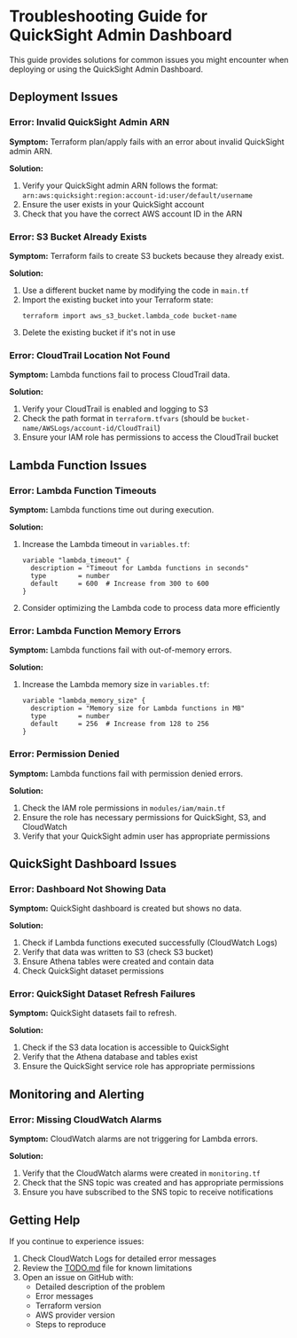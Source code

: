 # Troubleshooting Guide for QuickSight Admin Dashboard

This guide provides solutions for common issues you might encounter when deploying or using the QuickSight Admin Dashboard.

## Deployment Issues

### Error: Invalid QuickSight Admin ARN

**Symptom:** Terraform plan/apply fails with an error about invalid QuickSight admin ARN.

**Solution:**
1. Verify your QuickSight admin ARN follows the format: `arn:aws:quicksight:region:account-id:user/default/username`
2. Ensure the user exists in your QuickSight account
3. Check that you have the correct AWS account ID in the ARN

### Error: S3 Bucket Already Exists

**Symptom:** Terraform fails to create S3 buckets because they already exist.

**Solution:**
1. Use a different bucket name by modifying the code in `main.tf`
2. Import the existing bucket into your Terraform state:
   ```
   terraform import aws_s3_bucket.lambda_code bucket-name
   ```
3. Delete the existing bucket if it's not in use

### Error: CloudTrail Location Not Found

**Symptom:** Lambda functions fail to process CloudTrail data.

**Solution:**
1. Verify your CloudTrail is enabled and logging to S3
2. Check the path format in `terraform.tfvars` (should be `bucket-name/AWSLogs/account-id/CloudTrail`)
3. Ensure your IAM role has permissions to access the CloudTrail bucket

## Lambda Function Issues

### Error: Lambda Function Timeouts

**Symptom:** Lambda functions time out during execution.

**Solution:**
1. Increase the Lambda timeout in `variables.tf`:
   ```hcl
   variable "lambda_timeout" {
     description = "Timeout for Lambda functions in seconds"
     type        = number
     default     = 600  # Increase from 300 to 600
   }
   ```
2. Consider optimizing the Lambda code to process data more efficiently

### Error: Lambda Function Memory Errors

**Symptom:** Lambda functions fail with out-of-memory errors.

**Solution:**
1. Increase the Lambda memory size in `variables.tf`:
   ```hcl
   variable "lambda_memory_size" {
     description = "Memory size for Lambda functions in MB"
     type        = number
     default     = 256  # Increase from 128 to 256
   }
   ```

### Error: Permission Denied

**Symptom:** Lambda functions fail with permission denied errors.

**Solution:**
1. Check the IAM role permissions in `modules/iam/main.tf`
2. Ensure the role has necessary permissions for QuickSight, S3, and CloudWatch
3. Verify that your QuickSight admin user has appropriate permissions

## QuickSight Dashboard Issues

### Error: Dashboard Not Showing Data

**Symptom:** QuickSight dashboard is created but shows no data.

**Solution:**
1. Check if Lambda functions executed successfully (CloudWatch Logs)
2. Verify that data was written to S3 (check S3 bucket)
3. Ensure Athena tables were created and contain data
4. Check QuickSight dataset permissions

### Error: QuickSight Dataset Refresh Failures

**Symptom:** QuickSight datasets fail to refresh.

**Solution:**
1. Check if the S3 data location is accessible to QuickSight
2. Verify that the Athena database and tables exist
3. Ensure the QuickSight service role has appropriate permissions

## Monitoring and Alerting

### Error: Missing CloudWatch Alarms

**Symptom:** CloudWatch alarms are not triggering for Lambda errors.

**Solution:**
1. Verify that the CloudWatch alarms were created in `monitoring.tf`
2. Check that the SNS topic was created and has appropriate permissions
3. Ensure you have subscribed to the SNS topic to receive notifications

## Getting Help

If you continue to experience issues:

1. Check CloudWatch Logs for detailed error messages
2. Review the [TODO.md](TODO.md) file for known limitations
3. Open an issue on GitHub with:
   - Detailed description of the problem
   - Error messages
   - Terraform version
   - AWS provider version
   - Steps to reproduce